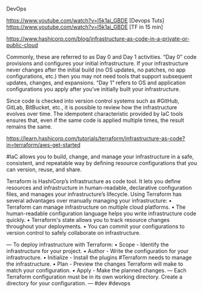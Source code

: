 DevOps

https://www.youtube.com/watch?v=l5k1ai_GBDE [Devops Tuts]
https://www.youtube.com/watch?v=l5k1ai_GBDE [TF in 15 min]

https://www.hashicorp.com/blog/infrastructure-as-code-in-a-private-or-public-cloud

Commonly, these are referred to as Day 0 and Day 1 activities. “Day 0” code provisions and configures your initial infrastructure.
If your infrastructure never changes after the initial build (no OS updates, no patches, no app configurations, etc.) then you may not need tools that support subsequent updates, changes, and expansions. “Day 1” refers to OS and application configurations you apply after you’ve initially built your infrastructure.

Since code is checked into version control systems such as #GitHub, GitLab, BitBucket, etc., it is possible to review how the infrastructure evolves over time. The idempotent characteristic provided by IaC tools ensures that, even if the same code is applied multiple times, the result remains the same.

https://learn.hashicorp.com/tutorials/terraform/infrastructure-as-code?in=terraform/aws-get-started

#IaC allows you to build, change, and manage your infrastructure in a safe, consistent, and repeatable way by defining resource configurations that you can version, reuse, and share.

Terraform is HashiCorp’s infrastructure as code tool. It lets you define resources and infrastructure in human-readable, declarative configuration files, and manages your infrastructure’s lifecycle. Using Terraform has several advantages over manually managing your infrastructure:
	•			Terraform can manage infrastructure on multiple cloud platforms.
	•			The human-readable configuration language helps you write infrastructure code quickly.
	•			Terraform's state allows you to track resource changes throughout your deployments.
	•			You can commit your configurations to version control to safely collaborate on infrastructure.

—
To deploy infrastructure with Terraform:
	•			Scope - Identify the infrastructure for your project.
	•			Author - Write the configuration for your infrastructure.
	•			Initialize - Install the plugins #Terraform needs to manage the infrastructure.
	•			Plan - Preview the changes Terraform will make to match your configuration.
	•			Apply - Make the planned changes.
—
Each Terraform configuration must be in its own working directory. Create a directory for your configuration.
—
#dev #devops



